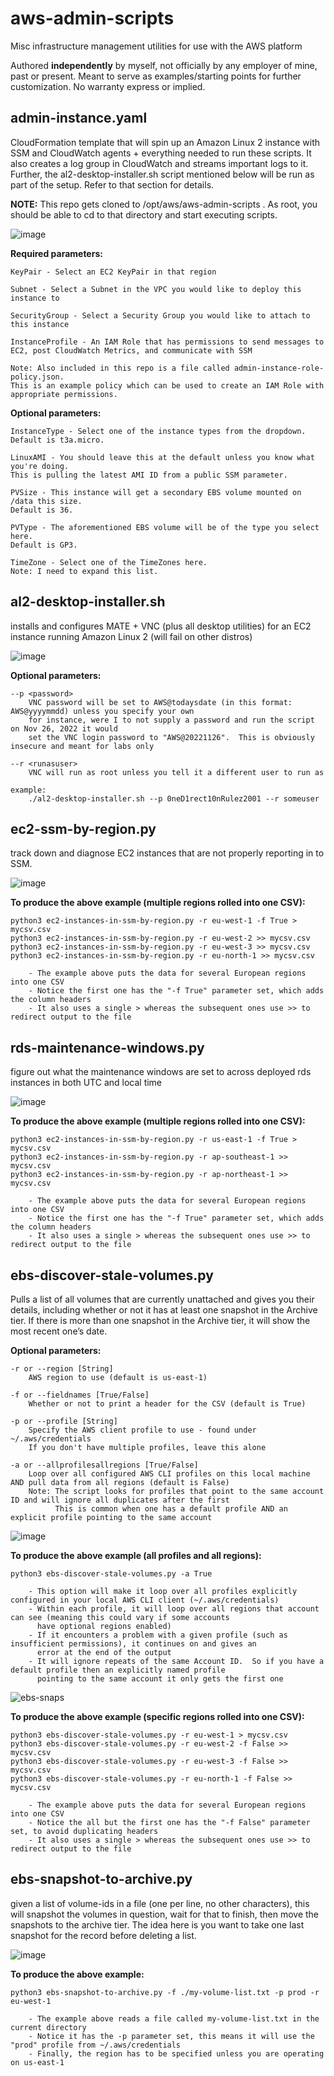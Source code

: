 # aws-admin-scripts

Misc infrastructure management utilities for use with the AWS platform

Authored **independently** by myself, not officially by any employer of mine, past or present.  Meant to serve as examples/starting points for further customization.  No warranty express or implied.  

admin-instance.yaml
--------------------
CloudFormation template that will spin up an Amazon Linux 2 instance with SSM and CloudWatch agents + everything needed to run these scripts.  It also creates a log group in CloudWatch and streams important logs to it.  Further, the al2-desktop-installer.sh script mentioned below will be run as part of the setup.  Refer to that section for details.

**NOTE:** This repo gets cloned to /opt/aws/aws-admin-scripts .  As root, you should be able to cd to that directory and start executing scripts.

![image](https://user-images.githubusercontent.com/112027478/206909795-ffd9e330-9d51-4692-b30e-25559229ff63.png)

**Required parameters:**

    KeyPair - Select an EC2 KeyPair in that region

    Subnet - Select a Subnet in the VPC you would like to deploy this instance to

    SecurityGroup - Select a Security Group you would like to attach to this instance

    InstanceProfile - An IAM Role that has permissions to send messages to EC2, post CloudWatch Metrics, and communicate with SSM

    Note: Also included in this repo is a file called admin-instance-role-policy.json.  
    This is an example policy which can be used to create an IAM Role with appropriate permissions.

**Optional parameters:**

    InstanceType - Select one of the instance types from the dropdown.  
    Default is t3a.micro.

    LinuxAMI - You should leave this at the default unless you know what you're doing. 
    This is pulling the latest AMI ID from a public SSM parameter.

    PVSize - This instance will get a secondary EBS volume mounted on /data this size.  
    Default is 36.

    PVType - The aforementioned EBS volume will be of the type you select here.  
    Default is GP3.

    TimeZone - Select one of the TimeZones here.  
    Note: I need to expand this list.

al2-desktop-installer.sh
--------------------
installs and configures MATE + VNC (plus all desktop utilities) for an EC2 instance running Amazon Linux 2 (will fail on other distros)

![image](https://user-images.githubusercontent.com/112027478/204065554-7a3b5585-87b0-4562-8c7a-c28dd8ca0ab0.png)

**Optional parameters:**

    --p <password> 
        VNC password will be set to AWS@todaysdate (in this format: AWS@yyyymmdd) unless you specify your own
        for instance, were I to not supply a password and run the script on Nov 26, 2022 it would
        set the VNC login password to "AWS@20221126".  This is obviously insecure and meant for labs only

    --r <runasuser>
        VNC will run as root unless you tell it a different user to run as 

    example:
        ./al2-desktop-installer.sh --p 0neD1rect10nRulez2001 --r someuser

ec2-ssm-by-region.py
--------------------
track down and diagnose EC2 instances that are not properly reporting in to SSM.
		
![image](https://user-images.githubusercontent.com/112027478/186730232-7a337b49-529c-4d80-af6e-1cdc6463babd.png)

**To produce the above example (multiple regions rolled into one CSV):**

    python3 ec2-instances-in-ssm-by-region.py -r eu-west-1 -f True > mycsv.csv
    python3 ec2-instances-in-ssm-by-region.py -r eu-west-2 >> mycsv.csv
    python3 ec2-instances-in-ssm-by-region.py -r eu-west-3 >> mycsv.csv
    python3 ec2-instances-in-ssm-by-region.py -r eu-north-1 >> mycsv.csv

        - The example above puts the data for several European regions into one CSV
        - Notice the first one has the "-f True" parameter set, which adds the column headers
        - It also uses a single > whereas the subsequent ones use >> to redirect output to the file

rds-maintenance-windows.py
--------------------
figure out what the maintenance windows are set to across deployed rds instances in both UTC and local time

![image](https://user-images.githubusercontent.com/112027478/188876917-8c506f5a-a271-4dd0-928e-fe5c96e2d758.png)

**To produce the above example (multiple regions rolled into one CSV):**

    python3 ec2-instances-in-ssm-by-region.py -r us-east-1 -f True > mycsv.csv
    python3 ec2-instances-in-ssm-by-region.py -r ap-southeast-1 >> mycsv.csv
    python3 ec2-instances-in-ssm-by-region.py -r ap-northeast-1 >> mycsv.csv

        - The example above puts the data for several European regions into one CSV
        - Notice the first one has the "-f True" parameter set, which adds the column headers
        - It also uses a single > whereas the subsequent ones use >> to redirect output to the file

ebs-discover-stale-volumes.py
--------------------
Pulls a list of all volumes that are currently unattached and gives you their details, including whether or not it has at least one snapshot in the Archive tier.  If there is more than one snapshot in the Archive tier, it will show the most recent one’s date.

**Optional parameters:**

    -r or --region [String]
        AWS region to use (default is us-east-1)

    -f or --fieldnames [True/False]
        Whether or not to print a header for the CSV (default is True)

    -p or --profile [String]
        Specify the AWS client profile to use - found under ~/.aws/credentials
        If you don't have multiple profiles, leave this alone
    
    -a or --allprofilesallregions [True/False]
        Loop over all configured AWS CLI profiles on this local machine AND pull data from all regions (default is False)
        Note: The script looks for profiles that point to the same account ID and will ignore all duplicates after the first
              This is common when one has a default profile AND an explicit profile pointing to the same account

![image](https://user-images.githubusercontent.com/112027478/218100475-249eb3ac-8d30-4ca5-b3ab-1258d31d843c.png)

**To produce the above example (all profiles and all regions):**

    python3 ebs-discover-stale-volumes.py -a True

        - This option will make it loop over all profiles explicitly configured in your local AWS CLI client (~/.aws/credentials)
        - Within each profile, it will loop over all regions that account can see (meaning this could vary if some accounts 
          have optional regions enabled)
        - If it encounters a problem with a given profile (such as insufficient permissions), it continues on and gives an 
          error at the end of the output
        - It will ignore repeats of the same Account ID.  So if you have a default profile then an explicitly named profile 
          pointing to the same account it only gets the first one

![ebs-snaps](https://user-images.githubusercontent.com/112027478/201394313-691ff847-9636-4598-bd5e-97ba5c0d0a16.png)

**To produce the above example (specific regions rolled into one CSV):**

    python3 ebs-discover-stale-volumes.py -r eu-west-1 > mycsv.csv
    python3 ebs-discover-stale-volumes.py -r eu-west-2 -f False >> mycsv.csv
    python3 ebs-discover-stale-volumes.py -r eu-west-3 -f False >> mycsv.csv
    python3 ebs-discover-stale-volumes.py -r eu-north-1 -f False >> mycsv.csv

        - The example above puts the data for several European regions into one CSV
        - Notice the all but the first one has the "-f False" parameter set, to avoid duplicating headers
        - It also uses a single > whereas the subsequent ones use >> to redirect output to the file

ebs-snapshot-to-archive.py
--------------------
given a list of volume-ids in a file (one per line, no other characters), this will snapshot the volumes in question, wait for that to finish, then move the snapshots to the archive tier.  The idea here is you want to take one last snapshot for the record before deleting a list.

![image](https://user-images.githubusercontent.com/112027478/207862481-bde0fd32-0919-4416-8587-2987bc06bb96.png)

**To produce the above example:**

    python3 ebs-snapshot-to-archive.py -f ./my-volume-list.txt -p prod -r eu-west-1

        - The example above reads a file called my-volume-list.txt in the current directory
        - Notice it has the -p parameter set, this means it will use the "prod" profile from ~/.aws/credentials
        - Finally, the region has to be specified unless you are operating on us-east-1

